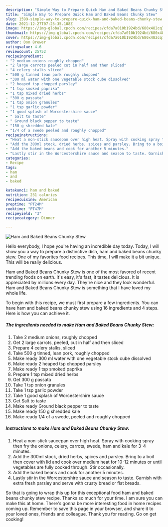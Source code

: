 ```yaml
---
description: "Simple Way to Prepare Quick Ham and Baked Beans Chunky Stew"
title: "Simple Way to Prepare Quick Ham and Baked Beans Chunky Stew"
slug: 1599-simple-way-to-prepare-quick-ham-and-baked-beans-chunky-stew
date: 2021-12-27T07:25:35.108Z
image: https://img-global.cpcdn.com/recipes/cfda7a010b1924bd/680x482cq70/ham-and-baked-beans-chunky-stew-recipe-main-photo.jpg
thumbnail: https://img-global.cpcdn.com/recipes/cfda7a010b1924bd/680x482cq70/ham-and-baked-beans-chunky-stew-recipe-main-photo.jpg
cover: https://img-global.cpcdn.com/recipes/cfda7a010b1924bd/680x482cq70/ham-and-baked-beans-chunky-stew-recipe-main-photo.jpg
author: Don Brewer
ratingvalue: 4.6
reviewcount: 25752
recipeingredient:
- "2 medium onions roughly chopped"
- "2 large carrots peeled cut in half and then sliced"
- "4 celery stalks sliced"
- "500 g tinned lean pork roughly chopped"
- "300 ml water with one vegetable stock cube dissolved"
- "2 heaped tsp chopped parsley"
- "1 tsp smoked paprika"
- "1 tsp mixed dried herbs"
- "300 g passata"
- "1 tsp onion granules"
- "1 tsp garlic powder"
- "1 good splash of Worcestershire sauce"
- " Salt to taste"
- " Ground black pepper to taste"
- "150 g shredded kale"
- "1/4 of a swede peeled and roughly chopped"
recipeinstructions:
- "Heat a non-stick saucepan over high heat. Spray with cooking spray then fry the onions, celery, carrots, swede, ham and kale for 3-4 minutes."
- "Add the 300ml stock, dried herbs, spices and parsley. Bring to a boil then cover with lid and cook over medium heat for 10-12 minutes or until vegetables are fully cooked through. Stir occasionally."
- "Add the baked beans and cook for another 5 minutes."
- "Lastly stir in the Worcestershire sauce and season to taste. Garnish with extra fresh parsley and serve with crusty bread or flat breads."
categories:
- Recipe
tags:
- ham
- and
- baked

katakunci: ham and baked 
nutrition: 231 calories
recipecuisine: American
preptime: "PT24M"
cooktime: "PT47M"
recipeyield: "3"
recipecategory: Dinner

---
```



![Ham and Baked Beans Chunky Stew](https://img-global.cpcdn.com/recipes/cfda7a010b1924bd/680x482cq70/ham-and-baked-beans-chunky-stew-recipe-main-photo.jpg)

Hello everybody, I hope you're having an incredible day today. Today, I will show you a way to prepare a distinctive dish, ham and baked beans chunky stew. One of my favorites food recipes. This time, I will make it a bit unique. This will be really delicious.

Ham and Baked Beans Chunky Stew is one of the most favored of recent trending foods on earth. It's easy, it's fast, it tastes delicious. It is appreciated by millions every day. They're nice and they look wonderful. Ham and Baked Beans Chunky Stew is something that I have loved my whole life.




To begin with this recipe, we must first prepare a few ingredients. You can have ham and baked beans chunky stew using 16 ingredients and 4 steps. Here is how you can achieve it.

<!--inarticleads1-->

##### The ingredients needed to make Ham and Baked Beans Chunky Stew:

1. Take 2 medium onions, roughly chopped
1. Get 2 large carrots, peeled, cut in half and then sliced
1. Prepare 4 celery stalks, sliced
1. Take 500 g tinned, lean pork, roughly chopped
1. Make ready 300 ml water with one vegetable stock cube dissolved
1. Make ready 2 heaped tsp chopped parsley
1. Make ready 1 tsp smoked paprika
1. Prepare 1 tsp mixed dried herbs
1. Get 300 g passata
1. Take 1 tsp onion granules
1. Take 1 tsp garlic powder
1. Take 1 good splash of Worcestershire sauce
1. Get  Salt to taste
1. Make ready  Ground black pepper to taste
1. Make ready 150 g shredded kale
1. Make ready 1/4 of a swede, peeled and roughly chopped




<!--inarticleads2-->

##### Instructions to make Ham and Baked Beans Chunky Stew:

1. Heat a non-stick saucepan over high heat. Spray with cooking spray then fry the onions, celery, carrots, swede, ham and kale for 3-4 minutes.
1. Add the 300ml stock, dried herbs, spices and parsley. Bring to a boil then cover with lid and cook over medium heat for 10-12 minutes or until vegetables are fully cooked through. Stir occasionally.
1. Add the baked beans and cook for another 5 minutes.
1. Lastly stir in the Worcestershire sauce and season to taste. Garnish with extra fresh parsley and serve with crusty bread or flat breads.




So that is going to wrap this up for this exceptional food ham and baked beans chunky stew recipe. Thanks so much for your time. I am sure you can make this at home. There's gonna be more interesting food in home recipes coming up. Remember to save this page in your browser, and share it to your loved ones, friends and colleague. Thank you for reading. Go on get cooking!

